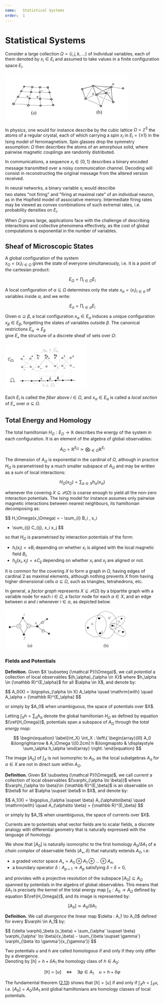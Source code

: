 ```yaml
---
name:   Statistical Systems 
order:  1
--- 
```


# Statistical Systems  

Consider a large collection $\Omega = \{i, j, k, \dots \}$ 
of individual variables, each of them 
denoted by $x_i \in E_i$ and assumed 
to take values in a finite configuration space $E_i$. 

<img src="assets/isingGlass.png"
     alt="ising model and spin glass"
     width="400px">

In physics, one would for instance describe by
the cubic lattice $\Omega = {\mathbb Z}^3$ the atoms of a regular crystal, 
each of which carrying a spin $x_i$ in $E_i = \{ \pm 1 \}$ 
in the Ising model of ferromagnetism. 
Spin glasses drop the symmetry assumption:
$\Omega$ then describes the atoms of an amorphous solid, 
where pairwise magnetic couplings are randomly distributed. 

In communications, a sequence $x_i \in \{ 0, 1 \}$ 
describes a binary encoded message transmitted 
over a noisy communication channel. 
Decoding will consist in reconstructing the original message 
from the altered version received. 

In neural networks, 
a binary variable $x_i$ would describe  
two states "not firing" and "firing at maximal rate" 
of an individual neuron, 
as in the Hopfield model of associative memory.
Intermediate firing rates may be viewed as
convex combinations of such extremal rates,
i.e. probability densities on $E_i$.

When $\Omega$ grows large, applications face with the challenge of 
describing interactions and collective phenomena effectively, 
as the cost of global computations
is exponential in the number of variables. 

## Sheaf of Microscopic States 

A global configuration of the system  
$x_\Omega = (x_i)_{i \in \Omega}$ gives the state 
of everyone simultaneously, i.e. it is a point of the cartesian product:

$$ E_\Omega = \prod_{i \in \Omega} E_i $$ 

A local configuration of $\alpha \subseteq \Omega$ 
determines only the state 
$x_\alpha = (x_i)_{i \in \alpha}$ 
of variables inside $\alpha$, and we write:

$$E_\alpha = \prod_{i \in \alpha} E_i$$ 

Given $\alpha \supseteq \beta$,
a local configuration $x_\alpha \in E_\alpha$
induces a unique configuration $x_\beta \in E_\beta$,
forgetting the states of variables outside $\beta$. 
The canonical restrictions $E_\alpha \to E_\beta$  
give $E_{\bullet}$ the structure of a discrete sheaf of sets 
over $\Omega$: 

<img src="assets/sheaf.jpg" 
     alt="sheaf of microstates"
     height="150px">

Each $E_i$ is called the *fiber* above $i \in \Omega$, 
and $x_\alpha \in E_\alpha$ is called a *local section*
of $E_\bullet$ over $\alpha \subseteq \Omega$. 

## Total Energy and Homology 

The total hamiltonian $H_\Omega : E_\Omega \to {\mathbb R}$ 
describes the energy 
of the system in each configuration. 
It is an element of the algebra of global observables: 

$$ 
A_\Omega = {\mathbb R}^{E_\Omega} 
\simeq \bigotimes_{i \in \Omega} {\mathbb R}^{E_i}
$$

The dimension of $A_\Omega$ 
is exponential in the cardinal of $\Omega$,
although in practice $H_\Omega$ is parametrised by a much 
smaller subspace of $A_\Omega$ and may be written as a sum of 
local interactions: 

$$ \begin{equation} \label{H_Omega} 
H_\Omega(x_\Omega) = \sum_{\alpha \in X } h_{\alpha}(x_\alpha) 
\end{equation}$$ 

whenever the covering $X \subseteq {\mathcal P}(\Omega)$ 
is coarse enough to yield all the non-zero
interaction potentials. 
The Ising model for instance assumes 
only pairwise magnetic interactions between nearest neighbours, 
its hamiltonian decomposing as:

$$ 
H_\Omega(x_\Omega) = - \sum_{i} B_i \, x_i 
- \sum_{ij} C_{ij}\, x_i x_j 
$$

so that $H_\Omega$ is parametrised by interaction potentials of the form:


+ $h_i(x_i) = \pm B_i$ depending on whether $x_i$ is aligned with 
    the local magnetic field $B_i$, 
+ $h_{ij}(x_i, x_j) = \pm C_{ij}$ depending on whether $x_i$ and $x_j$ 
    are aligned or not. 

It is common for the covering $X$ 
to form a graph in $\Omega$, having 
edges of cardinal 2 as maximal elements,
although nothing prevents $X$ from having higher dimensional cells
$\alpha \subseteq \Omega$, such as triangles, tetrahedrons, etc. 

In general, a *factor graph* represents $X \subseteq {\mathcal P}(\Omega)$ 
by a bipartite graph with a variable node for each $i \in \Omega$,
a factor node for each $\alpha \in X$,
and an edge between $\alpha$ and $i$ whenever $i \in \alpha$,
as depicted below.

<img src="assets/hypergraphs.png"
     alt="factor graphs"
     width="400px">

<!--
Variables nodes $i \in \Omega$ 
and factor nodes $\alpha \in X$
are eventually labeled 
with a microstate $x_i \in E_i$   
and a factor $f_\alpha : E_\alpha \to {\mathbb R}$ 
respectively, 
so that the whole labeled graph 
represents a computation of the product 
$\prod_\alpha f_\alpha(x_\alpha)$, or equivalently
of the sum $\sum_\alpha h_\alpha(x_\alpha)$
if $f_\alpha = {\rm e}^{- h_\alpha} > 0$ for all $\alpha \in X$. 
-->


### Fields and Potentials 

<div class="definition">
<p> 
<strong>Definition.</strong> 
Given $X \subseteq {\mathcal P}(\Omega)$, we call 
<em>potential</em> a collection of local observables 
$(h_\alpha)_{\alpha \in X}$ where $h_\alpha \in {\mathbb R}^{E_\alpha}$ 
for all $\alpha \in X$, and denote by: 
</p> 
$$ 
A_0(X) = \bigoplus_{\alpha \in X} A_\alpha
\quad \mathrm{with} \quad 
A_\alpha = {\mathbb R}^{E_\alpha} 
$$ 
<p>
or simply by $A_0$ when unambiguous, 
the space of potentials over $X$.
</p> 
</div> 

Letting $\int_X h = \sum_\alpha h_\alpha$ denote 
the global hamiltonian $H_\Omega$ as defined by equation $(\ref{H_Omega})$,
potentials span a subspace of $A_\Omega$ through the *total energy map*:

$$ 
\begin{equation} \label{int_X} 
\int_X : 
\left\{  \begin{array}{lll}
A_0     &\longrightarrow & A_\Omega \\[0.2cm]
h &\longmapsto & \displaystyle \sum_\alpha h_\alpha 
\end{array} \right.
\end{equation}
$$ 

The image $[A_0]$ of $\int_X$ is not isomorphic to $A_0$, 
as the local subalgebras 
$A_\alpha$ for $\alpha \in X$
are not in direct sum within $A_\Omega$.


<div class="definition">
<p> 
<strong>Definition.</strong> 
Given $X \subseteq {\mathcal P}(\Omega)$, we call 
<em>current</em> a collection of local observables 
$(\varphi_{\alpha \to \beta})$ 
where $\varphi_{\alpha \to \beta}\in {\mathbb R}^{E_\beta}$ 
is an observable on $\beta$ for all $\alpha \supset \beta$ in $X$,
and denote by: 
</p> 
$$ 
A_1(X) = \bigoplus_{\alpha \supset \beta}  
A_{\alpha\to\beta}
\quad \mathrm{with} \quad 
A_{\alpha\to \beta} = {\mathbb R}^{E_\beta} 
$$ 
<p>
or simply by $A_1$ when unambiguous, 
the space of currents over $X$.
</p> 
</div> 

Currents are to potentials what vector fields are to scalar fields, 
a discrete analogy with differential geometry 
that is naturally expressed with the language of homology.  

We show that $[A_0]$ is naturally isomorphic 
to the first homology $A_0 / \delta A_1$ of
 a *chain complex* of 
observable fields $(A_\bullet, \delta)$ 
that naturally extends $A_0$, i.e: 

+ a graded vector space 
    $A_\bullet = A_0 \oplus A_1 \oplus \dots \oplus A_n$,
+ a boundary operator 
    $\delta : A_{p + 1} \to A_p$ satisfying $\delta \circ \delta = 0$,

and provides with a projective resolution of the subspace 
$[A_0] \subseteq A_\Omega$ 
spanned by potentials in the algebra of global observables. 
This means that $\delta A_1$ is precisely 
the kernel of the total energy map 
$\int_X : A_0 \longrightarrow A_\Omega$ 
defined by equation $(\ref{H_Omega})$, 
and its image is represented by:

$$ [A_0] \simeq A_0 / \delta A_1 $$  

<div class="definition">
<p> <strong>Definition.</strong> 
We call <em>divergence</em> the linear map $\delta : A_1 \to A_0$ defined 
for every $\varphi \in A_1$ by: 
</p>
$$
(\delta \varphi)_\beta (x_\beta) = 
\sum_{\alpha' \supset \beta} \varphi_{\alpha' \to \beta}(x_\beta) 
- \sum_{\beta \supset \gamma'} \varphi_{\beta \to \gamma'}(x_{\gamma'})
$$ 
</div> 

Two potentials $u$ and $h$ are called _homologous_ if and only if 
they only differ by a divergence.  
Denoting by $[h] = h + \delta A_1$ the homology class of $h \in A_0$:

$$ 
[ h ]  =  [ u ] \quad \Leftrightarrow \quad
\exists \varphi \in A_1 \quad u = h + \delta \varphi
$$

The fundamental theorem ([2.13](/assets/bib/phd.pdf#page=37)) shows 
that $[h] = [u]$ if and only if $\int_X h = \int_X u$, 
i.e. $[A_0] = A_0 / \delta A_1$ 
and global hamiltonians are homology classes of local potentials. 

